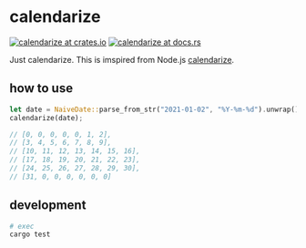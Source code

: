 # calendarize

[![calendarize at crates.io](https://img.shields.io/crates/v/calendarize.svg)](https://crates.io/crates/calendarize)
[![calendarize at docs.rs](https://docs.rs/calendarize/badge.svg)](https://docs.rs/calendarize)

Just calendarize. This is imspired from Node.js [calendarize](https://github.com/lukeed/calendarize).

## how to use

```rs
let date = NaiveDate::parse_from_str("2021-01-02", "%Y-%m-%d").unwrap();
calendarize(date);

// [0, 0, 0, 0, 0, 1, 2],
// [3, 4, 5, 6, 7, 8, 9],
// [10, 11, 12, 13, 14, 15, 16],
// [17, 18, 19, 20, 21, 22, 23],
// [24, 25, 26, 27, 28, 29, 30],
// [31, 0, 0, 0, 0, 0, 0]
```

## development

```sh
# exec
cargo test
```
